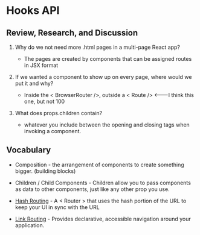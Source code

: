 # Hooks API

## Review, Research, and Discussion

1. Why do we not need more .html pages in a multi-page React app?

    - The pages are created by components that can be assigned routes in JSX format

2. If we wanted a component to show up on every page,  where would we put it and why?

    - Inside the < BrowserRouter />, outside a < Route /> <---I think this one, but not 100

3. What does props.children contain? 

      - whatever you include between the opening and closing tags when invoking a component.

## Vocabulary

- Composition - the arrangement of components to create something bigger. (building blocks)

- Children / Child Components - Children allow you to pass components as data to other components, just like any other prop you use.

- [Hash Routing](https://reactrouter.com/web/api/HashRouter) - A < Router > that uses the hash portion of the URL to keep your UI in sync with the URL

- [Link Routing](https://reactrouter.com/web/api/Link) - Provides declarative, accessible navigation around your application.